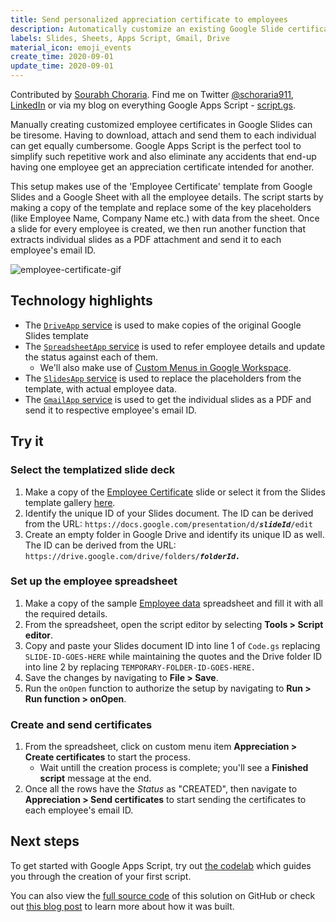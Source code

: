 ```yaml
---
title: Send personalized appreciation certificate to employees
description: Automatically customize an existing Google Slide certificate template with employee data in Google Sheets and share them using Gmail.
labels: Slides, Sheets, Apps Script, Gmail, Drive
material_icon: emoji_events
create_time: 2020-09-01
update_time: 2020-09-01
---
```


Contributed by [Sourabh Choraria](https://developers.google.com/community/experts/directory/profile/profile-sourabh_choraria). Find me on Twitter [@schoraria911](https://twitter.com/schoraria911), [LinkedIn](https://www.linkedin.com/in/schoraria/) or via my blog on everything Google Apps Script - [script.gs](https://script.gs/).

Manually creating customized employee certificates in Google Slides can be tiresome. Having to download, attach and send them to each individual can get equally cumbersome. Google Apps Script is the perfect tool to simplify such repetitive work and also eliminate any accidents that end-up having one employee get an appreciation certificate intended for another.

This setup makes use of the 'Employee Certificate' template from Google Slides and a Google Sheet with all the employee details. The script starts by making a copy of the template and replace some of the key placeholders (like Employee Name, Company Name etc.) with data from the sheet. Once a slide for every employee is created, we then run another function that extracts individual slides as a PDF attachment and send it to each employee's email ID.

![employee-certificate-gif](https://user-images.githubusercontent.com/37455462/91755079-25f56280-ebe8-11ea-9b19-725744400893.gif)

## Technology highlights
- The [`DriveApp` service](https://developers.google.com/apps-script/reference/drive/drive-app) is used to make copies of the original Google Slides template
- The [`SpreadsheetApp` service](https://developers.google.com/apps-script/reference/spreadsheet/spreadsheet-app) is used to refer employee details and update the status against each of them.
   - We'll also make use of [Custom Menus in Google Workspace](https://developers.google.com/apps-script/guides/menus).
- The [`SlidesApp` service](https://developers.google.com/apps-script/reference/slides/slides-app) is used to replace the placeholders from the template, with actual employee data.
- The [`GmailApp` service](https://developers.google.com/apps-script/reference/gmail/gmail-app) is used to get the individual slides as a PDF and send it to respective employee's email ID.

## Try it

### Select the templatized slide deck

1. Make a copy of the [Employee Certificate](https://docs.google.com/presentation/d/1bFj09xI7g_kbA76Xb60tYyxVdi-zrpm6zQ6gu696vKs/copy) slide or select it from the Slides template gallery [here](https://docs.google.com/presentation/u/0/?tgif=c&ftv=1).
2. Identify the unique ID of your Slides document. The ID can be derived from the URL: `https://docs.google.com/presentation/d/`_**`slideId`**_`/edit`
3. Create an empty folder in Google Drive and identify its unique ID as well. The ID can be derived from the URL: `https://drive.google.com/drive/folders/`_**`folderId.`**_

### Set up the employee spreadsheet

1. Make a copy of the sample [Employee data](https://docs.google.com/spreadsheets/d/1cgK1UETpMF5HWaXfRE6c0iphWHhl7v-dQ81ikFtkIVk/copy) spreadsheet and fill it with all the required details.
2. From the spreadsheet, open the script editor by selecting **Tools > Script editor**.
3. Copy and paste your Slides document ID into line 1 of `Code.gs` replacing `SLIDE-ID-GOES-HERE` while maintaining the quotes and the Drive folder ID into line 2 by replacing `TEMPORARY-FOLDER-ID-GOES-HERE.`
5. Save the changes by navigating to **File > Save**.
6. Run the `onOpen` function to authorize the setup by navigating to **Run > Run function > onOpen**.

### Create and send certificates

1. From the spreadsheet, click on custom menu item **Appreciation > Create certificates** to start the process.
   - Wait untill the creation process is complete; you'll see a **Finished script** message at the end.
2. Once all the rows have the _Status_ as "CREATED", then navigate to **Appreciation > Send certificates** to start sending the certificates to each employee's email ID.

## Next steps

To get started with Google Apps Script, try out [the codelab](https://codelabs.developers.google.com/codelabs/apps-script-intro) which guides you through the creation of your first script.

You can also view the [full source code](https://github.com/schoraria911/google-apps-script/blob/master/Random/Employee%20certificate/code.gs) of this solution on GitHub or check out [this blog post](https://script.gs/send-personalized-appreciation-certificate-to-employees/) to learn more about how it was built.
